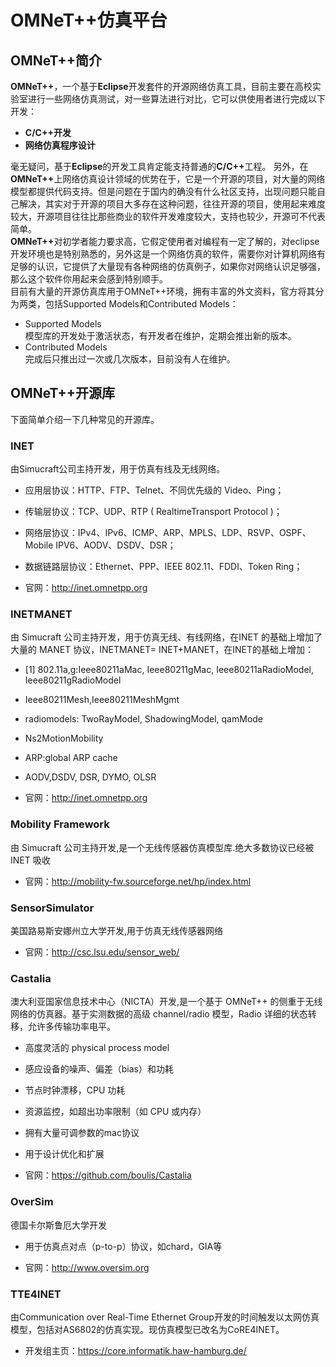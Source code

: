 # OMNeT++仿真平台 #

## OMNeT++简介 ##

<b>OMNeT++</b>，一个基于<b>Eclipse</b>开发套件的开源网络仿真工具，目前主要在高校实验室进行一些网络仿真测试，对一些算法进行对比，它可以供使用者进行完成以下开发：</br>
- **C/C++开发**
- **网络仿真程序设计**

毫无疑问，基于<b>Eclipse</b>的开发工具肯定能支持普通的<b>C/C++</b>工程。
另外，在<b>OMNeT++</b>上网络仿真设计领域的优势在于，它是一个开源的项目，对大量的网络模型都提供代码支持。但是问题在于国内的确没有什么社区支持，出现问题只能自己解决，其实对于开源的项目大多存在这种问题，往往开源的项目，使用起来难度较大，开源项目往往比那些商业的软件开发难度较大，支持也较少，开源可不代表简单。</br>
<b>OMNeT++</b>对初学者能力要求高，它假定使用者对编程有一定了解的，对eclipse开发环境也是特别熟悉的，另外这是一个网络仿真的软件，需要你对计算机网络有足够的认识，它提供了大量现有各种网络的仿真例子，如果你对网络认识足够强，那么这个软件你用起来会感到特别顺手。</br>
目前有大量的开源仿真库用于OMNeT++环境，拥有丰富的外文资料，官方将其分为两类，包括Supported Models和Contributed Models：</br>
- Supported Models</br>
模型库的开发处于激活状态，有开发者在维护，定期会推出新的版本。
- Contributed Models</br>
完成后只推出过一次或几次版本，目前没有人在维护。</br>

## OMNeT++开源库 ##
下面简单介绍一下几种常见的开源库。

### INET ###

由Simucraft公司主持开发，用于仿真有线及无线网络。

- 应用层协议：HTTP、FTP、Telnet、不同优先级的 Video、Ping；

- 传输层协议：TCP、UDP、RTP ( RealtimeTransport Protocol )；

- 网络层协议：IPv4、IPv6、ICMP、ARP、MPLS、LDP、RSVP、OSPF、Mobile IPV6、AODV、DSDV、DSR；

- 数据链路层协议：Ethernet、PPP、IEEE 802.11、FDDI、Token Ring；

- 官网：http://inet.omnetpp.org

### INETMANET ###

由 Simucraft 公司主持开发，用于仿真无线、有线网络，在INET 的基础上增加了大量的 MANET 协议，INETMANET= INET+MANET，在INET的基础上增加：

- [1]  802.11a,g:Ieee80211aMac, Ieee80211gMac, Ieee80211aRadioModel, Ieee80211gRadioModel

- Ieee80211Mesh,Ieee80211MeshMgmt

- radiomodels: TwoRayModel, ShadowingModel, qamMode

- Ns2MotionMobility

- ARP:global ARP cache

- AODV,DSDV, DSR, DYMO, OLSR

- 官网：http://inet.omnetpp.org


### Mobility Framework ###

由 Simucraft 公司主持开发,是一个无线传感器仿真模型库.绝大多数协议已经被 INET 吸收

- 官网：http://mobility-fw.sourceforge.net/hp/index.html

### SensorSimulator ###

美国路易斯安娜州立大学开发,用于仿真无线传感器网络

- 官网：http://csc.lsu.edu/sensor_web/

### Castalia ###

澳大利亚国家信息技术中心（NICTA）开发,是一个基于 OMNeT++ 的侧重于无线网络的仿真器。基于实测数据的高级 channel/radio 模型，Radio 详细的状态转移，允许多传输功率电平。

- 高度灵活的 physical process model

- 感应设备的噪声、偏差（bias）和功耗

- 节点时钟漂移，CPU 功耗

- 资源监控，如超出功率限制（如 CPU 或内存）

- 拥有大量可调参数的mac协议

- 用于设计优化和扩展

- 官网：https://github.com/boulis/Castalia

### OverSim ###

德国卡尔斯鲁厄大学开发

- 用于仿真点对点（p-to-p）协议，如chard，GIA等

- 官网：http://www.oversim.org

### TTE4INET ###
由Communication over Real-Time Ethernet Group开发的时间触发以太网仿真模型，包括对AS6802的仿真实现。现仿真模型已改名为CoRE4INET。

- 开发组主页：https://core.informatik.haw-hamburg.de/

